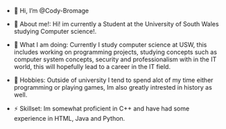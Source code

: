 - 👋 Hi, I’m @Cody-Bromage
  
- 👀 About me!: Hi! im currently a Student at the University of South Wales studying Computer science!.
  
- 🌱 What I am doing: Currently I study computer science at USW, this includes working on programming projects, studying concepts such as computer system concepts, security and professionalism with in the IT world, this will hopefully lead to a career in the IT field.
  
- 🌱 Hobbies: Outside of university I tend to spend alot of my time either programming or playing games, Im also greatly intrested in history as well.
  
- ⚡ Skillset: Im somewhat proficient in C++ and have had some experience in HTML, Java and Python.

<!---
Cody-Bromage/Cody-Bromage is a ✨ special ✨ repository because its `README.md` (this file) appears on your GitHub profile.
You can click the Preview link to take a look at your changes.
--->

